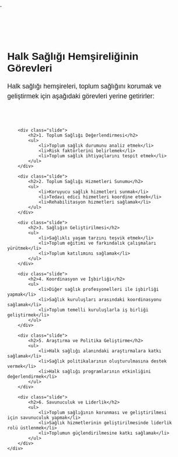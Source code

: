 -<!DOCTYPE html>
<html>
<head>
    <title>Halk Sağlığı Hemşireliğinin Görevleri</title>
    <style>
        /* CSS stillendirilmesi */
        body {
            font-family: Arial, sans-serif;
            margin: 0;
            padding: 0;
        }
        .container {
            max-width: 800px;
            margin: 0 auto;
            padding: 20px;
        }
        .slide {
            padding: 40px 0;
        }
        .slide h2 {
            font-size: 28px;
            margin-bottom: 20px;
        }
        .slide p {
            font-size: 18px;
            line-height: 1.5;
        }
        .slide ul {
            font-size: 18px;
            line-height: 1.5;
            list-style-type: disc;
            margin-left: 20px;
        }
    </style>
</head>
<body>
    <div class="container">
        <div class="slide">
            <h2>Halk Sağlığı Hemşireliğinin Görevleri</h2>
            <p>Halk sağlığı hemşireleri, toplum sağlığını korumak ve geliştirmek için aşağıdaki görevleri yerine getirirler:</p>
        </div>
        
        <div class="slide">
            <h2>1. Toplum Sağlığı Değerlendirmesi</h2>
            <ul>
                <li>Toplum sağlık durumunu analiz etmek</li>
                <li>Risk faktörlerini belirlemek</li>
                <li>Toplum sağlık ihtiyaçlarını tespit etmek</li>
            </ul>
        </div>
        
        <div class="slide">
            <h2>2. Toplum Sağlığı Hizmetleri Sunumu</h2>
            <ul>
                <li>Koruyucu sağlık hizmetleri sunmak</li>
                <li>Tedavi edici hizmetleri koordine etmek</li>
                <li>Rehabilitasyon hizmetleri sağlamak</li>
            </ul>
        </div>
        
        <div class="slide">
            <h2>3. Sağlığın Geliştirilmesi</h2>
            <ul>
                <li>Sağlıklı yaşam tarzını teşvik etmek</li>
                <li>Toplum eğitimi ve farkındalık çalışmaları yürütmek</li>
                <li>Toplum katılımını sağlamak</li>
            </ul>
        </div>
        
        <div class="slide">
            <h2>4. Koordinasyon ve İşbirliği</h2>
            <ul>
                <li>Diğer sağlık profesyonelleri ile işbirliği yapmak</li>
                <li>Sağlık kuruluşları arasındaki koordinasyonu sağlamak</li>
                <li>Toplum temelli kuruluşlarla iş birliği geliştirmek</li>
            </ul>
        </div>
        
        <div class="slide">
            <h2>5. Araştırma ve Politika Geliştirme</h2>
            <ul>
                <li>Halk sağlığı alanındaki araştırmalara katkı sağlamak</li>
                <li>Sağlık politikalarının oluşturulmasına destek vermek</li>
                <li>Halk sağlığı programlarının etkinliğini değerlendirmek</li>
            </ul>
        </div>
        
        <div class="slide">
            <h2>6. Savunuculuk ve Liderlik</h2>
            <ul>
                <li>Toplum sağlığının korunması ve geliştirilmesi için savunuculuk yapmak</li>
                <li>Sağlık hizmetlerinin geliştirilmesinde liderlik rolü üstlenmek</li>
                <li>Toplumun güçlendirilmesine katkı sağlamak</li>
            </ul>
        </div>
    </div>
</body>
</html>
